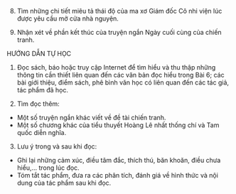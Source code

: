 8. Tìm những chi tiết miêu tả thái độ của ma xơ Giám đốc Cô nhi viện lúc được yêu cầu mở cửa nhà nguyện.

9. Nhận xét về phần kết thúc của truyện ngắn Ngày cuối cùng của chiến tranh.

HƯỚNG DẪN TỰ HỌC

1. Đọc sách, báo hoặc truy cập Internet để tìm hiểu và thu thập những thông tin cần thiết liên quan đến các văn bản đọc hiểu trong Bài 6; các bài giới thiệu, điểm sách, phê bình văn học có liên quan đến các tác giả, tác phẩm đã học.

2. Tìm đọc thêm:
- Một số truyện ngắn khác viết về đề tài chiến tranh.
- Một số chương khác của tiểu thuyết Hoàng Lê nhất thống chí và Tam quốc diễn nghĩa.

3. Lưu ý trong và sau khi đọc:
- Ghi lại những cảm xúc, điều tâm đắc, thích thú, băn khoăn, điều chưa hiểu,... trong lúc đọc.
- Tóm tắt tác phẩm, đưa ra các phân tích, đánh giá về hình thức và nội dung của tác phẩm sau khi đọc.